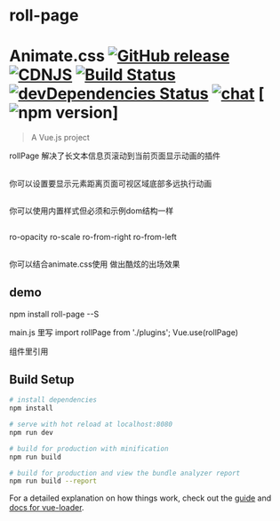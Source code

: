 # roll-page
# Animate.css [![GitHub release](https://img.shields.io/github/release/daneden/animate.css.svg)](https://github.com/daneden/animate.css/releases) [![CDNJS](https://img.shields.io/cdnjs/v/animate.css.svg)](https://cdnjs.com/libraries/animate.css) [![Build Status](https://travis-ci.com/daneden/animate.css.svg?branch=master)](https://travis-ci.com/daneden/animate.css) [![devDependencies Status](https://david-dm.org/daneden/animate.css/dev-status.svg)](https://david-dm.org/daneden/animate.css?type=dev) [![chat](https://img.shields.io/badge/chat-gitter-green.svg)](https://gitter.im/animate-css/Lobby) [![npm version](https://badge.fury.io/js/animate.css.svg)]

> A Vue.js project

rollPage 解决了长文本信息页滚动到当前页面显示动画的插件
##
你可以设置要显示元素距离页面可视区域底部多远执行动画
##
你可以使用内置样式但必须和示例dom结构一样
##
ro-opacity ro-scale ro-from-right ro-from-left

## 
你可以结合animate.css使用 做出酷炫的出场效果


## demo
npm install roll-page --S

main.js 里写
import rollPage from './plugins';
Vue.use(rollPage)

组件里引用
<roll-page></roll-page>

## Build Setup

``` bash
# install dependencies
npm install

# serve with hot reload at localhost:8080
npm run dev

# build for production with minification
npm run build

# build for production and view the bundle analyzer report
npm run build --report
```

For a detailed explanation on how things work, check out the [guide](http://vuejs-templates.github.io/webpack/) and [docs for vue-loader](http://vuejs.github.io/vue-loader).
